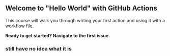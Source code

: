 ## Welcome to "Hello World" with GitHub Actions

This course will walk you through writing your first action and using it with a workflow file. 

**Ready to get started? Navigate to the first issue.**

### still have no idea what it is
